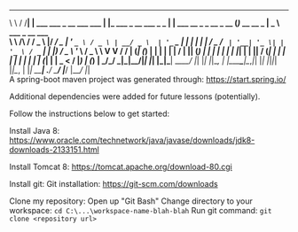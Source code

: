  __        __   _                            _                            _                          _               ____                  
 \ \      / /__| | ___ ___  _ __ ___   ___  | |_ ___    _ __ ___  _   _  | |    ___  __ _ _ __ _ __ (_)_ __   __ _  |  _ \ ___ _ __   ___  
  \ \ /\ / / _ \ |/ __/ _ \| '_ ` _ \ / _ \ | __/ _ \  | '_ ` _ \| | | | | |   / _ \/ _` | '__| '_ \| | '_ \ / _` | | |_) / _ \ '_ \ / _ \ 
   \ V  V /  __/ | (_| (_) | | | | | |  __/ | || (_) | | | | | | | |_| | | |__|  __/ (_| | |  | | | | | | | | (_| | |  _ <  __/ |_) | (_) |
    \_/\_/ \___|_|\___\___/|_| |_| |_|\___|  \__\___/  |_| |_| |_|\__, | |_____\___|\__,_|_|  |_| |_|_|_| |_|\__, | |_| \_\___| .__/ \___/ 
                                                                  |___/                                      |___/            |_|          
A spring-boot maven project was generated through:
https://start.spring.io/

Additional dependencies were added for future lessons (potentially).

Follow the instructions below to get started:

Install Java 8:
    https://www.oracle.com/technetwork/java/javase/downloads/jdk8-downloads-2133151.html

Install Tomcat 8:
    https://tomcat.apache.org/download-80.cgi

Install git:
    Git installation: https://git-scm.com/downloads

Clone my repository:
    Open up "Git Bash"
    Change directory to your workspace: `cd C:\...\workspace-name-blah-blah`
    Run git command: `git clone <repository url>`
